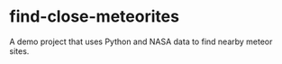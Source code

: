 # find-close-meteorites
A demo project that uses Python and NASA data to find nearby meteor sites. 
